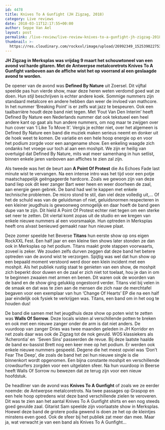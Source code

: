 ```yaml
---
id: 4478
title: Knives To A Gunfight (JH Zigzag, 2018)
category: Live reviews
date: 2018-03-11T12:17:55+00:00
author: Seppe Van Ael
layout: post
permalink: /live-review/live-review-knives-to-a-gunfight-jh-zigzag-2018/
thumbnail: >-
  https://res.cloudinary.com/rockxxl/image/upload/26992349_1525390227539386_5222656519561871334_n.jpg
---
```

**JH Zigzag in Merksplas was vrijdag 9 maart het schouwtoneel van een avond vol harde gitaren. Met de Antwerpse metalcoretrots Knives To A Gunfight vanboven aan de affiche wist het op voorrand al een geslaagde avond te worden.**

De opener van de avond was **Defined By Nature** uit Zoersel. Dit vijftal speelde pas hun vierde show, maar deze heren weten verdomd goed wat ze doen. Hun stijl beschrijven is echter andere koek. Sommige nummers zijn standaard metalcore en andere hebben dan weer de invloed van mathcore. In het nummer ‘Breaking Point’ is er zelfs wat jazz te bespeuren. Ook een taalbarrière houdt deze band niet tegen. Met ‘Fout Van Den Interim’ heeft Defined By Nature een Nederlands nummer dat ook tekstueel een heel andere kant op gaat als hun andere nummers, om nog maar te zwijgen over hun cover van ‘I Like To Move It’. Vergis je echter niet, over het algemeen is Defined By Nature een band die muziek maken serieus neemt en donker uit de hoek weet te komen. De variatie en een hele hoop energie op en voor het podium zorgde voor een aangename show. Een enkeling waagde zich ondanks het vroege uur toch al aan een moshpit. We zijn er heilig van overtuigd dat Defined By Nature, mits wat meer samenhang in hun setlist, binnen enkele jaren vanboven aan affiches te zien zal zijn.

Als tweede was het de beurt aan **A Point Of Protest** die As Echoes Fade last minute wist te vervangen. Na een intense intro was het tijd voor een potje maatschappelijk geëngageerde hardcore. Zoals we gewoon zijn van deze band liep ook dit keer zanger Bart weer heen en weer doorheen de zaal, aan energie geen gebrek. De band had wel te kappen met enkele technische problemen. De micro stond te stil, dan viel deze volledig uit,… Of het de schuld was van de geluidsman of niet, geluidsnormen respecteren in een kleiner jeugdhuis is gewoonweg onmogelijk en daar hoeft de band geen dupe van te zijn. Dit hield A Point Of Protest echter niet tegen om een sterke set neer te zetten. Dit viertal komt zopas uit de studio en we kregen van enkele nieuwe nummers al een voorsmaakje. Hun optreden in Merksplas heeft ons alvast benieuwd gemaakt naar hun nieuwe plaat.

Deze zomer speelde het Beverse **Titans** hun eerste show op ons eigen RockXXL Fest. Een half jaar en een kleine tien shows later stonden ze dan ook in Merksplas op het podium. Titans maakt grote stappen voorwaarts, zoveel is zeker. We zouden zelfs durven zeggen dat deze band het betere optreden van de avond wist te verzorgen. Spijtig was wel dat hun show op een bepaald moment verstoord werd door een klein incident met een moshpit. Als het publiek rustig staat te genieten van een show, de moshpit zich beperkt door duwen en de zaal er zich niet tot toelaat, hou je dan in om te beginnen zwaaien met armen en benen. Dit waren ook de woorden van de band en de show ging gelukkig ongestoord verder. Titans viel bij velen in de smaak en dat was te zien aan de mensen die zich naar de merchtafel begaven voor een exemplaar van hun ‘Change Of Hearts’ EP die na een half jaar eindelijk ook fysiek te verkrijgen was. Titans, een band om in het oog te houden dus!

De band die samen met het jeugdhuis deze show op poten wist te zetten was **Walls Of Sorrow**. Deze locals wisten al verschillende potten te breken en ook met een nieuwe zanger onder de arm is dat niet anders. De vuurdoop van zanger Dries was twee maanden geleden in JH Korridor en net zoals daar was ook de Zigzag tot de nok gevuld. WOS klassiekers als ’Acherontia’ en  ‘Seven Sins’ passeerden de revue. Bij deze laatste haalde de band ex-bassist Brett nog een keer mee op het podium. Er werden ook enkele nieuwe nummers gespeeld. Degene die het meest opviel was ‘Don’t Fear The Deep’, die zoals de band het zei hun nieuwe single is die binnenkort wordt opgenomen. Een bijna constante moshpit en verschillende crowdsurfers zorgden voor een uitgelaten sfeer. Na hun vuurdoop in Beerse heeft Walls Of Sorrow nu bewezen dat ze terug zijn voor een nieuw hoofdstuk.

De headliner van de avond was **Knives To A Gunfight** of zoals we ze eerder noemde: de Antwerpse metalcoretrots. Na twee passages op Graspop en een hele hoop optredens wist deze band verschillende zielen te veroveren. Dit was te zien aan het aantal Knives To A Gunfight shirts en een nog steeds goed gevulde zaal. Gitarist Sam speelde zijn voorlaatste show in Merksplas. Hoewel deze band de grotere podia gewend is doen ze het op de kleintjes minstens even goed. Ook de sfeer bij het publiek zat meer dan mee. Maar ja, wat verwacht je van een band als Knives To A Gunfight…